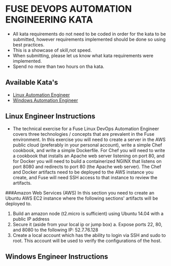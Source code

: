   # FUSE DEVOPS AUTOMATION ENGINEERING KATA

* All kata requirements do not need to be coded in order for the kata to be submitted, however requirements implemented 
  should be done so using best practices.
* This is a showcase of skill,not speed.
* When submitting, please let us know what kata requirements were implemented.
* Spend no more than two hours on tha kata.

## Available Kata's
* [Linux Automation Engineer](https://github.com/cahcommercial/fuse-kata-devops/blob/master/README.md#linux-engineer-instructions) 
* [Windows Automation Engineer](https://github.com/cahcommercial/fuse-kata-devops/blob/master/README.md#windows-engineer-instructions)

## Linux Engineer Instructions

* The technical exercise for a Fuse Linux DevOps Automation Engineer covers three technologies / concepts that are prevalent in the Fuse environment. In this exercise you will need to create a server in the AWS public cloud (preferably in your personal account), write a simple Chef cookbook, and write a simple Dockerfile. For Chef you will need to write a cookbook that installs an Apache web server listening on port 80, and for Docker you will need to build a containerized NGINX that listens on port 8080 and redirects to port 80 (the Apache web server). The Chef and Docker artifacts need to be deployed to the AWS instance you create, and Fuse will need SSH access to that instance to review the artifacts.

###Amazon Web Services (AWS)
In this section you need to create an Ubuntu AWS EC2 instance where the following sections' artifacts will be deployed to.
1.    Build an amazon node (t2.micro is sufficient) using Ubuntu 14.04 with a public IP address 
2.    Secure it (aside from your local ip or jump box)
a.     Expose ports 22, 80, and 8080 to the following IP: 52.7.76.128
3.    Create a local account which has the ability to login via SSH and sudo to root.  This account will be used to verify the configurations of the host.

## Windows Engineer Instructions


